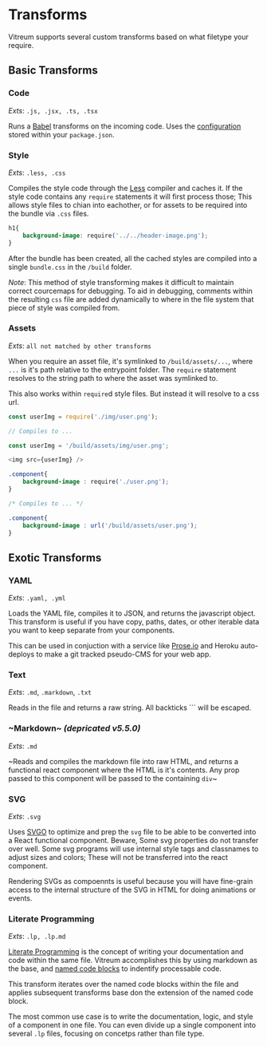 # Transforms
Vitreum supports several custom transforms based on what filetype your require.

## Basic Transforms

### Code
*Exts*: `.js, .jsx, .ts, .tsx`

Runs a [Babel](https://babeljs.io/) transforms on the incoming code. Uses the [configuration](https://babeljs.io/docs/en/babelrc.html#use-via-packagejson) stored within your `package.json`.

### Style
*Exts*: `.less, .css`

Compiles the style code through the [Less](http://lesscss.org/) compiler and caches it. If the style code contains any `require` statements it will first process those; This allows style files to chian into eachother, or for assets to be required into the bundle via `.css` files.

```css
h1{
	background-image: require('../../header-image.png');
}
```

After the bundle has been created, all the cached styles are compiled into a single `bundle.css` in the `/build` folder.

*Note*: This method of style transforming makes it difficult to maintain correct courcemaps for debugging. To aid in debugging, comments within the resulting `css` file are added dynamically to where in the file system that piece of style was compiled from.


### Assets
*Exts*: `all not matched by other transforms`

When you require an asset file, it's symlinked to `/build/assets/...`, where `...` is it's path relative to the entrypoint folder. The `require` statement resolves to the string path to where the asset was symlinked to.

This also works within `require`d style files. But instead it will resolve to a css url.

```js
const userImg = require('./img/user.png');

// Compiles to ...

const userImg = '/build/assets/img/user.png';

<img src={userImg} />
```

```css
.component{
	background-image : require('./user.png');
}

/* Compiles to ... */

.component{
	background-image : url('/build/assets/user.png');
}
```


## Exotic Transforms

### YAML
*Exts*: `.yaml, .yml`

Loads the YAML file, compiles it to JSON, and returns the javascript object. This transform is useful if you have copy, paths, dates, or other iterable data you want to keep separate from your components.

This can be used in conjuction with a service like [Prose.io](http://prose.io/#about) and Heroku auto-deploys to make a git tracked pseudo-CMS for your web app.

### Text
*Exts*: `.md`, `.markdown`, `.txt`

Reads in the file and returns a raw string. All backticks `\`` will be escaped.

### ~Markdown~ _(depricated v5.5.0)_
*Exts*: `.md`

~Reads and compiles the markdown file into raw HTML, and returns a functional react component where the HTML is it's contents. Any prop passed to this component will be passed to the containing `div`~

### SVG
*Exts*: `.svg`

Uses [SVGO](https://www.npmjs.com/package/svgo) to optimize and prep the `svg` file to be able to be converted into a React functional component. Beware, Some svg properties do not transfer over well. Some svg programs will use internal style tags and classnames to adjust sizes and colors; These will not be transferred into the react component.

Rendering SVGs as compoennts is useful because you will have fine-grain access to the internal structure of the SVG in HTML for doing animations or events.


### Literate Programming
*Exts*: `.lp, .lp.md`

[Literate Programming](https://en.wikipedia.org/wiki/Literate_programming) is the concept of writing your documentation and code within the same file. Vitreum accomplishes this by using markdown as the base, and [named code blocks](https://help.github.com/articles/creating-and-highlighting-code-blocks/#syntax-highlighting) to indentify processable code.

This transform iterates over the named code blocks within the file and applies subsequent transforms base don the extension of the named code block.

The most common use case is to write the documentation, logic, and style of a component in one file. You can even divide up a single component into several `.lp` files, focusing on concetps rather than file type.

